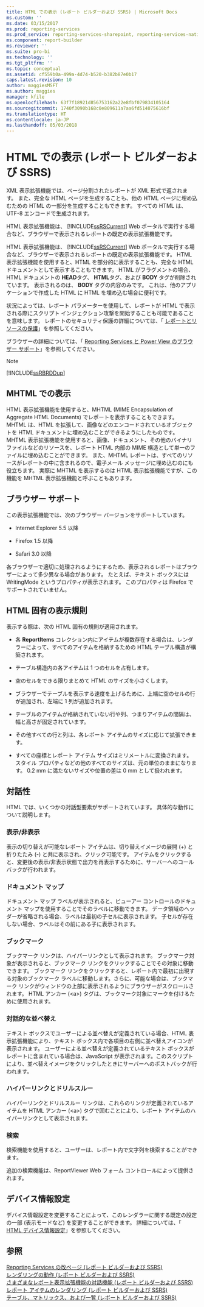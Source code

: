 ```yaml
---
title: HTML での表示 (レポート ビルダーおよび SSRS) | Microsoft Docs
ms.custom: ''
ms.date: 03/15/2017
ms.prod: reporting-services
ms.prod_service: reporting-services-sharepoint, reporting-services-native
ms.component: report-builder
ms.reviewer: ''
ms.suite: pro-bi
ms.technology: ''
ms.tgt_pltfrm: ''
ms.topic: conceptual
ms.assetid: cf559b0a-499a-4d74-b520-b382b87e0b17
caps.latest.revision: 10
author: maggiesMSFT
ms.author: maggies
manager: kfile
ms.openlocfilehash: 63f7f18921d856753162a22e8fbf079834105164
ms.sourcegitcommit: 1740f3090b168c0e809611a7aa6fd514075616bf
ms.translationtype: HT
ms.contentlocale: ja-JP
ms.lasthandoff: 05/03/2018
---
```

# <a name="rendering-to-html-report-builder-and-ssrs"></a>HTML での表示 (レポート ビルダーおよび SSRS)
  XML 表示拡張機能では、ページ分割されたレポートが XML 形式で返されます。 また、完全な HTML ページを生成することも、他の HTML ページに埋め込むための HTML の一部分を生成することもできます。 すべての HTML は、UTF-8 エンコードで生成されます。  
  
 HTML 表示拡張機能は、 [!INCLUDE[ssRSCurrent](../../includes/ssrscurrent-md.md)] Web ポータルで実行する場合など、ブラウザーで表示されるレポートの既定の表示拡張機能です。  
  
 HTML 表示拡張機能は、 [!INCLUDE[ssRSCurrent](../../includes/ssrscurrent-md.md)] Web ポータルで実行する場合など、ブラウザーで表示されるレポートの既定の表示拡張機能です。 HTML 表示拡張機能を使用すると、HTML を部分的に表示することも、完全な HTML ドキュメントとして表示することもできます。 HTML がフラグメントの場合、HTML ドキュメントの **HEAD**タグ、 **HTML**タグ、および **BODY** タグが削除されています。 表示されるのは、 **BODY** タグの内容のみです。 これは、他のアプリケーションで作成した HTML に HTML を埋め込む場合に便利です。  
  
 状況によっては、レポート パラメーターを使用して、レポートが HTML で表示される際にスクリプト インジェクション攻撃を開始することも可能であることを意味します。 レポートのセキュリティ保護の詳細については、「 [レポートとリソースの保護](../../reporting-services/security/secure-reports-and-resources.md)」を参照してください。  
  
 ブラウザーの詳細については、「 [Reporting Services と Power View のブラウザー サポート](../../reporting-services/browser-support-for-reporting-services-and-power-view.md)」を参照してください。  
  
> [!NOTE]  
>  [!INCLUDE[ssRBRDDup](../../includes/ssrbrddup-md.md)]  
  
##  <a name="RenderingMHTML"></a> MHTML での表示  
 HTML 表示拡張機能を使用すると、MHTML (MIME Encapsulation of Aggregate HTML Documents) でレポートを表示することもできます。 MHTML は、HTML を拡張して、画像などのエンコードされているオブジェクトを HTML ドキュメントに埋め込むことができるようにしたものです。 MHTML 表示拡張機能を使用すると、画像、ドキュメント、その他のバイナリ ファイルなどのリソースを、レポート HTML 内部の MIME 構造として単一のファイルに埋め込むことができます。 また、MHTML レポートは、すべてのリソースがレポートの中に含まれるので、電子メール メッセージに埋め込むのにも役立ちます。 実際に MHTML を表示するのは HTML 表示拡張機能ですが、この機能を MHTML 表示拡張機能と呼ぶこともあります。  
  
  
##  <a name="BrowserSupport"></a> ブラウザー サポート  
 この表示拡張機能では、次のブラウザー バージョンをサポートしています。  
  
-   Internet Explorer 5.5 以降  
  
-   Firefox 1.5 以降  
  
-   Safari 3.0 以降  
  
 各ブラウザーで適切に処理されるようにするため、表示されるレポートはブラウザーによって多少異なる場合があります。 たとえば、テキスト ボックスには WritingMode というプロパティが表示されます。 このプロパティは Firefox でサポートされていません。  
  
  
##  <a name="HTMLSpecificRenderingRules"></a> HTML 固有の表示規則  
 表示する際は、次の HTML 固有の規則が適用されます。  
  
-   各 **ReportItems** コレクション内にアイテムが複数存在する場合は、レンダラーによって、すべてのアイテムを格納するための HTML テーブル構造が構築されます。  
  
-   テーブル構造内の各アイテムは 1 つのセルを占有します。  
  
-   空のセルをできる限りまとめて HTML のサイズを小さくします。  
  
-   ブラウザーでテーブルを表示する速度を上げるために、上端に空のセルの行が追加され、左端に 1 列が追加されます。  
  
-   テーブルのアイテムが格納されていない行や列、つまりアイテムの間隔は、幅と高さが固定されています。  
  
-   その他すべての行と列は、各レポート アイテムのサイズに応じて拡張できます。  
  
-   すべての座標とレポート アイテム サイズはミリメートルに変換されます。 スタイル プロパティなどの他のすべてのサイズは、元の単位のままになります。 0.2 mm に満たないサイズや位置の差は 0 mm として扱われます。  
  
  
##  <a name="Interactivity"></a> 対話性  
 HTML では、いくつかの対話型要素がサポートされています。 具体的な動作について説明します。  
  
### <a name="show-and-hide"></a>表示/非表示  
 表示の切り替えが可能なレポート アイテムは、切り替えイメージの展開 (+) と折りたたみ (-) と共に表示され、クリック可能です。 アイテムをクリックすると、変更後の表示/非表示状態で出力を再表示するために、サーバーへのコールバックが行われます。  
  
### <a name="document-map"></a>ドキュメント マップ  
 ドキュメント マップ ラベルが表示されると、ビューアー コントロールのドキュメント マップを使用することでそのラベルに移動できます。 データ領域のヘッダーが省略される場合、ラベルは最初の子セルに表示されます。 子セルが存在しない場合、ラベルはその前にある子に表示されます。  
  
### <a name="bookmarks"></a>ブックマーク  
 ブックマーク リンクは、ハイパーリンクとして表示されます。 ブックマーク対象が表示されると、ブックマーク リンクをクリックすることでその対象に移動できます。 ブックマーク リンクをクリックすると、レポート内で最初に出現する対象のブックマーク ラベルに移動します。さらに、可能な場合は、ブックマーク リンクがウィンドウの上部に表示されるようにブラウザーがスクロールされます。 HTML アンカー (\<a>) タグは、ブックマーク対象にマークを付けるために使用されます。  
  
### <a name="interactive-sorting"></a>対話的な並べ替え  
 テキスト ボックスでユーザーによる並べ替えが定義されている場合、HTML 表示拡張機能により、テキスト ボックス内で各項目の右側に並べ替えアイコンが表示されます。 ユーザーによる並べ替えが定義されているテキスト ボックスがレポートに含まれている場合は、JavaScript が表示されます。このスクリプトにより、並べ替えイメージをクリックしたときにサーバーへのポストバックが行われます。  
  
### <a name="hyperlinks-and-drillthrough"></a>ハイパーリンクとドリルスルー  
 ハイパーリンクとドリルスルー リンクは、これらのリンクが定義されているアイテムを HTML アンカー (\<a>) タグで囲むことにより、レポート アイテムのハイパーリンクとして表示されます。  
  
### <a name="search"></a>検索  
 検索機能を使用すると、ユーザーは、レポート内で文字列を検索することができます。  
  
 追加の検索機能は、ReportViewer Web フォーム コントロールによって提供されます。  
  
  
##  <a name="DeviceInfo"></a> デバイス情報設定  
 デバイス情報設定を変更することによって、このレンダラーに関する既定の設定の一部 (表示モードなど) を変更することができます。 詳細については、「 [HTML デバイス情報設定](../../reporting-services/html-device-information-settings.md)」を参照してください。  
  
  
## <a name="see-also"></a>参照  
 [Reporting Services の改ページ &#40;レポート ビルダーおよび SSRS&#41;](../../reporting-services/report-design/pagination-in-reporting-services-report-builder-and-ssrs.md)   
 [レンダリングの動作 &#40;レポート ビルダーおよび SSRS&#41;](../../reporting-services/report-design/rendering-behaviors-report-builder-and-ssrs.md)   
 [さまざまなレポート表示拡張機能の対話機能 &#40;レポート ビルダーおよび SSRS&#41;](../../reporting-services/report-builder/interactive-functionality-different-report-rendering-extensions.md)   
 [レポート アイテムのレンダリング &#40;レポート ビルダーおよび SSRS&#41;](../../reporting-services/report-design/rendering-report-items-report-builder-and-ssrs.md)   
 [テーブル、マトリックス、および一覧 &#40;レポート ビルダーおよび SSRS&#41;](../../reporting-services/report-design/tables-matrices-and-lists-report-builder-and-ssrs.md)  
  
  
